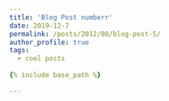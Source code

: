 ```yaml
---
title: 'Blog Post numberr'
date: 2019-12-7
permalink: /posts/2012/08/blog-post-5/
author_profile: true
tags:
  - cool posts
  
{% include base_path %}

---
```

